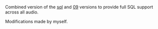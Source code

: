 Combined version of the
[sql](https://github.com/Aquafina-water-bottle/jmdict-english-yomichan/tree/master/local_audio/sql)
and
[09](https://github.com/Aquafina-water-bottle/jmdict-english-yomichan/tree/master/local_audio/09)
versions to provide full SQL support across all audio.

Modifications made by myself.
